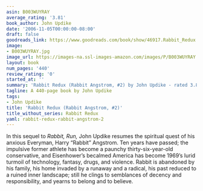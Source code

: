 ```yaml
---
asin: B003WUYRAY
average_rating: '3.81'
book_author: John Updike
date: '2006-11-05T00:00:00-08:00'
draft: false
goodreads_link: https://www.goodreads.com/book/show/46917.Rabbit_Redux
image:
- B003WUYRAY.jpg
image_url: https://images-na.ssl-images-amazon.com/images/P/B003WUYRAY.01._SCLZZZZZZZ.jpg
layout: book
num_pages: '440'
review_rating: '0'
started_at: ''
summary: 'Rabbit Redux (Rabbit Angstrom, #2) by John Updike - rated 3.81/5 on Goodreads'
tagline: A 440-page book by John Updike
tags:
- John Updike
title: 'Rabbit Redux (Rabbit Angstrom, #2)'
title_without_series: Rabbit Redux
yaml: rabbit-redux-rabbit-angstrom-2
---
```


In this sequel to <i>Rabbit, Run,</i> John Updike resumes the spiritual quest of his anxious Everyman, Harry “Rabbit” Angstrom. Ten years have passed; the impulsive former athlete has become a paunchy thirty-six-year-old conservative, and Eisenhower’s becalmed America has become 1969’s lurid turmoil of technology, fantasy, drugs, and violence. Rabbit is abandoned by his family, his home invaded by a runaway and a radical, his past reduced to a ruined inner landscape; still he clings to semblances of decency and responsibility, and yearns to belong and to believe.